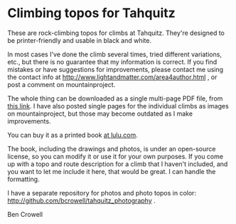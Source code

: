 Climbing topos for Tahquitz
===========================

These are rock-climbing topos for climbs at Tahquitz. They're designed to be
printer-friendly and usable in black and white.

In most cases I've done the climb several times, tried
different variations, etc., but there is no guarantee that my
information is correct. If you find mistakes or have suggestions for
improvements, please contact me using the contact info at
http://www.lightandmatter.com/area4author.html , or post a comment on
mountainproject.

The whole thing can be downloaded as a single multi-page PDF file, from
[this link](http://lightandmatter.com/tahquitz/tahquitz.pdf).
I have also posted single pages for the individual climbs as images
on mountainproject, but those may become outdated as I make improvements.

You can buy it as a printed book [at lulu.com](http://www.lulu.com/spotlight/benjamin_crowell).

The book, including the drawings and photos, is under an open-source license,
so you can modify it or use it for your own purposes. If you come up with
a topo and route description for a climb that I haven't included, and you
want to let me include it here, that would be great. I can handle the formatting.

I have a separate repository for photos and photo topos in color:
http://github.com/bcrowell/tahquitz_photography .

Ben Crowell
